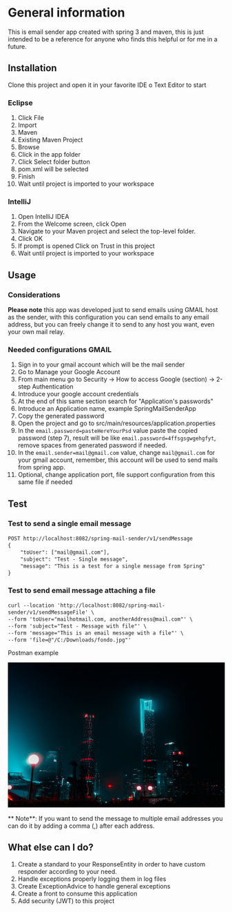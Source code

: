 # General information

This is email sender app created with spring 3 and maven, this is just intended to be a reference for anyone who finds this helpful or for me in a future.

## Installation

Clone this project and open it in your favorite IDE o Text Editor to start

### Eclipse
1. Click File
2. Import
3. Maven
4. Existing Maven Project
5. Browse
6. Click in the app folder
7. Click Select folder button
8. pom.xml will be selected
9. Finish
10. Wait until project is imported to your workspace

### IntelliJ

1. Open IntelliJ IDEA
2. From the Welcome screen, click Open
3. Navigate to your Maven project and select the top-level folder.
4. Click OK
5. If prompt is opened Click on Trust in this project
10. Wait until project is imported to your workspace

## Usage

### Considerations

**Please note** this app was developed just to send emails using GMAIL host as the sender, with this configuration you can send emails to any email address, but you can freely change it to send to any host you want, even your own mail relay.

### Needed configurations GMAIL

1. Sign in to your gmail account which will be the mail sender
2. Go to Manage your Google Account
3. From main menu go to Security -> How to access Google (section) -> 2-step Authentication
4. Introduce your google account credentials
5. At the end of this same section search for "Application's passwords"
6. Introduce an Application name, example SpringMailSenderApp
7. Copy the generated password
8. Open the project and go to src/main/resources/application.properties
9. In the ```email.password=pasteHereYourPsd``` value paste the copied password (step 7), result will be like ```email.password=4ffsgsgwgehgfyt```, remove spaces from generated password if needed.
10. In the ```email.sender=mail@gmail.com``` value, change ```mail@gmail.com``` for your gmail account, remember, this account will be used to send mails from spring app.
11. Optional, change application port, file support configuration from this same file if needed

## Test

### Test to send a single email message

```
POST http://localhost:8082/spring-mail-sender/v1/sendMessage
{
    "toUser": ["mail@gmail.com"],
    "subject": "Test - Single message",
    "message": "This is a test for a single message from Spring"
}
```


### Test to send email message attaching a file

```
curl --location 'http://localhost:8082/spring-mail-sender/v1/sendMessageFile' \
--form 'toUser="mailhotmail.com, anotherAddress@mail.com"' \
--form 'subject="Test - Message with file"' \
--form 'message="This is an email message with a file"' \
--form 'file=@"/C:/Downloads/fondo.jpg"'
```

Postman example

![Request](https://github.com/roman-bgonz/spring-mail-sender/blob/main/fondo.jpg)

** Note**: If you want to send the message to multiple email addresses you can do it by adding a comma (,) after each address.

## What else can I do?

1. Create a standard to your ResponseEntity in order to have custom responder according to your need.
2. Handle exceptions properly logging them in log files
3. Create ExceptionAdvice to handle general exceptions
4. Create a front to consume this application
5. Add security (JWT) to this project